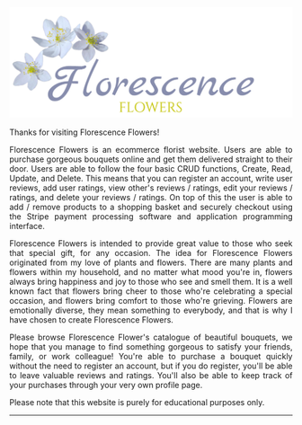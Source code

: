 <div align="center">

<img src="media/florescence-logo.png"> <a name="top"></a>

</div>

<div align="justify">

Thanks for visiting Florescence Flowers!

Florescence Flowers is an ecommerce florist website. Users are able to purchase gorgeous bouquets online and get them delivered straight to their door.
Users are able to follow the four basic CRUD functions, Create, Read, Update, and Delete. This means that you can register an account, write user reviews,
add user ratings, view other's reviews / ratings, edit your reviews / ratings, and delete your reviews / ratings. On top of this the user is able to add / 
remove products to a shopping basket and securely checkout using the Stripe payment processing software and application programming interface.

Florescence Flowers is intended to provide great value to those who seek that special gift, for any occasion. The idea for Florescence Flowers originated 
from my love of plants and flowers. There are many plants and flowers within my household, and no matter what mood you're in, flowers always bring happiness
and joy to those who see and smell them. It is a well known fact that flowers bring cheer to those who're celebrating a special occasion, and flowers bring
comfort to those who're grieving. Flowers are emotionally diverse, they mean something to everybody, and that is why I have chosen to create Florescence Flowers.

Please browse Florescence Flower's catalogue of beautiful bouquets, we hope that you manage to find something gorgeous to satisfy your friends, family, or work colleague! You're able to purchase a bouquet quickly without the need to register an account, but if you do register, you'll be able to leave valuable reviews and ratings. You'll also be able to keep track of your purchases through your very own profile page.

Please note that this website is purely for educational purposes only.

</div>

---

